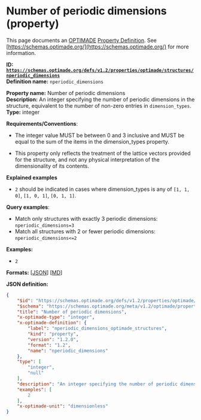 # Number of periodic dimensions (property)

This page documents an [OPTIMADE](https://www.optimade.org/) [Property Definition](https://schemas.optimade.org/#definitions). See [https://schemas.optimade.org/](https://schemas.optimade.org/) for more information.

**ID: [`https://schemas.optimade.org/defs/v1.2/properties/optimade/structures/nperiodic_dimensions`](https://schemas.optimade.org/defs/v1.2/properties/optimade/structures/nperiodic_dimensions.md)**  
**Definition name:** `nperiodic_dimensions`

**Property name:** Number of periodic dimensions  
**Description:** An integer specifying the number of periodic dimensions in the structure, equivalent to the number of non-zero entries in `dimension_types`.  
**Type:** integer  

**Requirements/Conventions**:

- The integer value MUST be between 0 and 3 inclusive and MUST be equal to the sum of the items in the dimension_types property.

- This property only reflects the treatment of the lattice vectors provided for the structure, and not any physical interpretation of the dimensionality of its contents.

**Explained examples**

- `2` should be indicated in cases where dimension_types is any of `[1, 1, 0]`, `[1, 0, 1]`, `[0, 1, 1]`.

**Query examples**:

- Match only structures with exactly 3 periodic dimensions: `nperiodic_dimensions=3`
- Match all structures with 2 or fewer periodic dimensions: `nperiodic_dimensions<=2`

**Examples:**

- `2`

**Formats:** [[JSON](nperiodic_dimensions.json)] [[MD](nperiodic_dimensions.md)]

**JSON definition:**

``` json
{
    "$id": "https://schemas.optimade.org/defs/v1.2/properties/optimade/structures/nperiodic_dimensions",
    "$schema": "https://schemas.optimade.org/meta/v1.2/optimade/property_definition.json",
    "title": "Number of periodic dimensions",
    "x-optimade-type": "integer",
    "x-optimade-definition": {
        "label": "nperiodic_dimensions_optimade_structures",
        "kind": "property",
        "version": "1.2.0",
        "format": "1.2",
        "name": "nperiodic_dimensions"
    },
    "type": [
        "integer",
        "null"
    ],
    "description": "An integer specifying the number of periodic dimensions in the structure, equivalent to the number of non-zero entries in `dimension_types`.\n\n**Requirements/Conventions**:\n\n- The integer value MUST be between 0 and 3 inclusive and MUST be equal to the sum of the items in the dimension_types property.\n\n- This property only reflects the treatment of the lattice vectors provided for the structure, and not any physical interpretation of the dimensionality of its contents.\n\n**Explained examples**\n\n- `2` should be indicated in cases where dimension_types is any of `[1, 1, 0]`, `[1, 0, 1]`, `[0, 1, 1]`.\n\n**Query examples**:\n\n- Match only structures with exactly 3 periodic dimensions: `nperiodic_dimensions=3`\n- Match all structures with 2 or fewer periodic dimensions: `nperiodic_dimensions<=2`",
    "examples": [
        2
    ],
    "x-optimade-unit": "dimensionless"
}
```